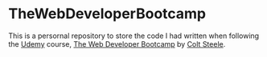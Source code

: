 # TheWebDeveloperBootcamp

This is a persornal repository to store the code I had written when following the [Udemy](https://www.udemy.com/) course, [The Web Developer Bootcamp](https://www.udemy.com/the-web-developer-bootcamp/learn/v4/overview) by [Colt Steele](https://www.udemy.com/user/coltsteele/).

